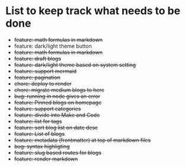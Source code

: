 # List to keep track what needs to be done

* ~~feature: math formulas in markdown~~
* feature: dark/light theme button
* ~~feature: math formulas in markdown~~
* ~~feature: draft blogs~~
* ~~feature: dark/light theme based on system setting~~
* ~~feature: support mermaid~~
* ~~feature: pagination~~
* ~~chore: deploy to render~~
* ~~chore: migrate medium blogs to here~~
* ~~bug: running in node gives an error~~
* ~~feature: Pinned blogs on homepage~~
* ~~feature: support categories~~
* ~~feature: divide into Make and Code~~
* ~~feature: list for tags~~
* ~~feature: sort blog list on date desc~~
* ~~feature: List of blogs~~
* ~~feature: metadata (frontmatter) at top of markdown files~~
* ~~bug: syntax highligting~~
* ~~feature: slug based routes for blogs~~
* ~~feature: render markdown~~

